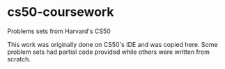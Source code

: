 # cs50-coursework
Problems sets from Harvard's CS50

This work was originally done on CS50's IDE and was copied here. Some problem sets had partial code provided while
others were written from scratch.

